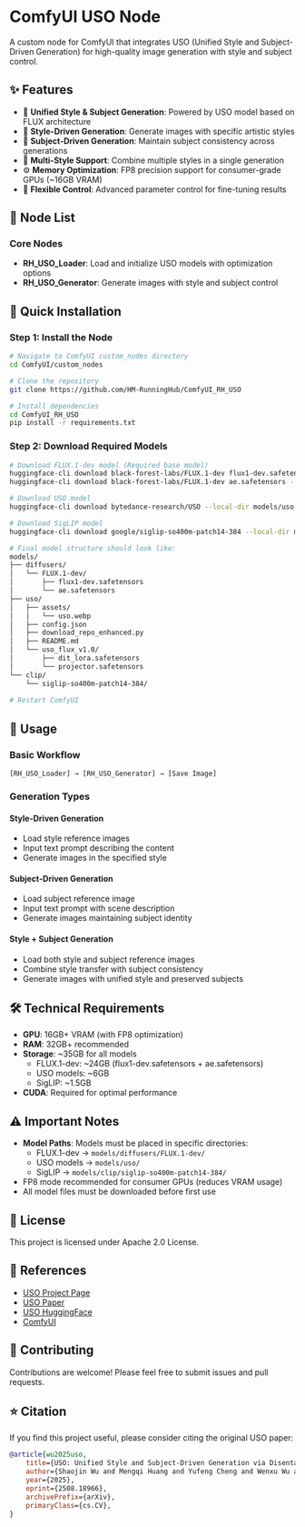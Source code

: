 # ComfyUI USO Node

A custom node for ComfyUI that integrates USO (Unified Style and Subject-Driven Generation) for high-quality image generation with style and subject control.

## ✨ Features

- 🎨 **Unified Style & Subject Generation**: Powered by USO model based on FLUX architecture
- 🎯 **Style-Driven Generation**: Generate images with specific artistic styles
- 👤 **Subject-Driven Generation**: Maintain subject consistency across generations
- 🔄 **Multi-Style Support**: Combine multiple styles in a single generation
- ⚙️ **Memory Optimization**: FP8 precision support for consumer-grade GPUs (~16GB VRAM)
- 🚀 **Flexible Control**: Advanced parameter control for fine-tuning results

## 🔧 Node List

### Core Nodes
- **RH_USO_Loader**: Load and initialize USO models with optimization options
- **RH_USO_Generator**: Generate images with style and subject control

## 🚀 Quick Installation

### Step 1: Install the Node
```bash
# Navigate to ComfyUI custom_nodes directory
cd ComfyUI/custom_nodes

# Clone the repository
git clone https://github.com/HM-RunningHub/ComfyUI_RH_USO

# Install dependencies
cd ComfyUI_RH_USO
pip install -r requirements.txt
```

### Step 2: Download Required Models
```bash
# Download FLUX.1-dev model (Required base model)
huggingface-cli download black-forest-labs/FLUX.1-dev flux1-dev.safetensors --local-dir models/diffusers/FLUX.1-dev
huggingface-cli download black-forest-labs/FLUX.1-dev ae.safetensors --local-dir models/diffusers/FLUX.1-dev

# Download USO model
huggingface-cli download bytedance-research/USO --local-dir models/uso

# Download SigLIP model
huggingface-cli download google/siglip-so400m-patch14-384 --local-dir models/clip/siglip-so400m-patch14-384

# Final model structure should look like:
models/
├── diffusers/
│   └── FLUX.1-dev/
│       ├── flux1-dev.safetensors
│       └── ae.safetensors
├── uso/
│   ├── assets/
│   │   └── uso.webp
│   ├── config.json
│   ├── download_repo_enhanced.py
│   ├── README.md
│   └── uso_flux_v1.0/
│       ├── dit_lora.safetensors
│       └── projector.safetensors
└── clip/
    └── siglip-so400m-patch14-384/
    
# Restart ComfyUI
```

## 📖 Usage

### Basic Workflow
```
[RH_USO_Loader] → [RH_USO_Generator] → [Save Image]
```

### Generation Types

#### Style-Driven Generation
- Load style reference images
- Input text prompt describing the content
- Generate images in the specified style

#### Subject-Driven Generation  
- Load subject reference image
- Input text prompt with scene description
- Generate images maintaining subject identity

#### Style + Subject Generation
- Load both style and subject reference images
- Combine style transfer with subject consistency
- Generate images with unified style and preserved subjects

## 🛠️ Technical Requirements

- **GPU**: 16GB+ VRAM (with FP8 optimization)
- **RAM**: 32GB+ recommended
- **Storage**: ~35GB for all models
  - FLUX.1-dev: ~24GB (flux1-dev.safetensors + ae.safetensors)
  - USO models: ~6GB
  - SigLIP: ~1.5GB
- **CUDA**: Required for optimal performance

## ⚠️ Important Notes

- **Model Paths**: Models must be placed in specific directories:
  - FLUX.1-dev → `models/diffusers/FLUX.1-dev/`
  - USO models → `models/uso/`
  - SigLIP → `models/clip/siglip-so400m-patch14-384/`
- FP8 mode recommended for consumer GPUs (reduces VRAM usage)
- All model files must be downloaded before first use

## 📄 License

This project is licensed under Apache 2.0 License.

## 🔗 References

- [USO Project Page](https://bytedance.github.io/USO/)
- [USO Paper](https://arxiv.org/abs/2508.18966)
- [USO HuggingFace](https://huggingface.co/bytedance-research/USO)
- [ComfyUI](https://github.com/comfyanonymous/ComfyUI)

## 🤝 Contributing

Contributions are welcome! Please feel free to submit issues and pull requests.

## ⭐ Citation

If you find this project useful, please consider citing the original USO paper:

```bibtex
@article{wu2025uso,
    title={USO: Unified Style and Subject-Driven Generation via Disentangled and Reward Learning},
    author={Shaojin Wu and Mengqi Huang and Yufeng Cheng and Wenxu Wu and Jiahe Tian and Yiming Luo and Fei Ding and Qian He},
    year={2025},
    eprint={2508.18966},
    archivePrefix={arXiv},
    primaryClass={cs.CV},
}
```